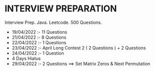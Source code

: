 # INTERVIEW PREPARATION

Interview Prep. Java. Leetcode. 500 Questions. 

- 19/04/2022 :- 11 Questions 
- 21/04/2022 :- 8 Questions  
- 22/04/2022 :- 1 Questions 
- 23/04/2022 :- April Long Contest 2 ( 2 Questions ) + 2 Questions
- 24/04/2022 :- 1 Question 
- 4 Days Hiatus 
- 29/04/2022 :- 2 Questions ==> Set Matrix Zeros & Next Permutation
